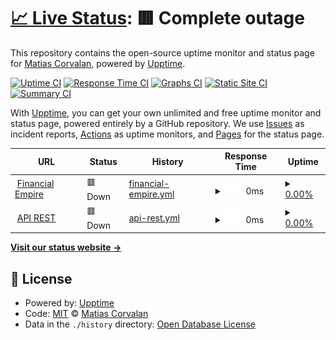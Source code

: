 # [📈 Live Status](https://demo.upptime.js.org): <!--live status--> **🟥 Complete outage**

This repository contains the open-source uptime monitor and status page for [Matias Corvalan](https://demo.upptime.js.org), powered by [Upptime](https://github.com/upptime/upptime).

[![Uptime CI](https://github.com/maticorv/upptime.financialempire.company/workflows/Uptime%20CI/badge.svg)](https://github.com/maticorv/upptime.financialempire.company/actions?query=workflow%3A%22Uptime+CI%22)
[![Response Time CI](https://github.com/maticorv/upptime.financialempire.company/workflows/Response%20Time%20CI/badge.svg)](https://github.com/maticorv/upptime.financialempire.company/actions?query=workflow%3A%22Response+Time+CI%22)
[![Graphs CI](https://github.com/maticorv/upptime.financialempire.company/workflows/Graphs%20CI/badge.svg)](https://github.com/maticorv/upptime.financialempire.company/actions?query=workflow%3A%22Graphs+CI%22)
[![Static Site CI](https://github.com/maticorv/upptime.financialempire.company/workflows/Static%20Site%20CI/badge.svg)](https://github.com/maticorv/upptime.financialempire.company/actions?query=workflow%3A%22Static+Site+CI%22)
[![Summary CI](https://github.com/maticorv/upptime.financialempire.company/workflows/Summary%20CI/badge.svg)](https://github.com/maticorv/upptime.financialempire.company/actions?query=workflow%3A%22Summary+CI%22)

With [Upptime](https://upptime.js.org), you can get your own unlimited and free uptime monitor and status page, powered entirely by a GitHub repository. We use [Issues](https://github.com/maticorv/upptime.financialempire.company/issues) as incident reports, [Actions](https://github.com/maticorv/upptime.financialempire.company/actions) as uptime monitors, and [Pages](https://demo.upptime.js.org) for the status page.

<!--start: status pages-->
<!-- This summary is generated by Upptime (https://github.com/upptime/upptime) -->
<!-- Do not edit this manually, your changes will be overwritten -->
<!-- prettier-ignore -->
| URL | Status | History | Response Time | Uptime |
| --- | ------ | ------- | ------------- | ------ |
| <img alt="" src="https://icons.duckduckgo.com/ip3/financialempire.company.ico" height="13"> [Financial Empire](https://financialempire.company/) | 🟥 Down | [financial-empire.yml](https://github.com/maticorv/upptime.financialempire.company/commits/HEAD/history/financial-empire.yml) | <details><summary><img alt="Response time graph" src="./graphs/financial-empire/response-time-week.png" height="20"> 0ms</summary><br><a href="https://maticorv.github.io/upptime.financialempire.company/history/financial-empire"><img alt="Response time 0" src="https://img.shields.io/endpoint?url=https%3A%2F%2Fraw.githubusercontent.com%2Fmaticorv%2Fupptime.financialempire.company%2FHEAD%2Fapi%2Ffinancial-empire%2Fresponse-time.json"></a><br><a href="https://maticorv.github.io/upptime.financialempire.company/history/financial-empire"><img alt="24-hour response time 0" src="https://img.shields.io/endpoint?url=https%3A%2F%2Fraw.githubusercontent.com%2Fmaticorv%2Fupptime.financialempire.company%2FHEAD%2Fapi%2Ffinancial-empire%2Fresponse-time-day.json"></a><br><a href="https://maticorv.github.io/upptime.financialempire.company/history/financial-empire"><img alt="7-day response time 0" src="https://img.shields.io/endpoint?url=https%3A%2F%2Fraw.githubusercontent.com%2Fmaticorv%2Fupptime.financialempire.company%2FHEAD%2Fapi%2Ffinancial-empire%2Fresponse-time-week.json"></a><br><a href="https://maticorv.github.io/upptime.financialempire.company/history/financial-empire"><img alt="30-day response time 0" src="https://img.shields.io/endpoint?url=https%3A%2F%2Fraw.githubusercontent.com%2Fmaticorv%2Fupptime.financialempire.company%2FHEAD%2Fapi%2Ffinancial-empire%2Fresponse-time-month.json"></a><br><a href="https://maticorv.github.io/upptime.financialempire.company/history/financial-empire"><img alt="1-year response time 0" src="https://img.shields.io/endpoint?url=https%3A%2F%2Fraw.githubusercontent.com%2Fmaticorv%2Fupptime.financialempire.company%2FHEAD%2Fapi%2Ffinancial-empire%2Fresponse-time-year.json"></a></details> | <details><summary><a href="https://maticorv.github.io/upptime.financialempire.company/history/financial-empire">0.00%</a></summary><a href="https://maticorv.github.io/upptime.financialempire.company/history/financial-empire"><img alt="All-time uptime 35.43%" src="https://img.shields.io/endpoint?url=https%3A%2F%2Fraw.githubusercontent.com%2Fmaticorv%2Fupptime.financialempire.company%2FHEAD%2Fapi%2Ffinancial-empire%2Fuptime.json"></a><br><a href="https://maticorv.github.io/upptime.financialempire.company/history/financial-empire"><img alt="24-hour uptime 0.00%" src="https://img.shields.io/endpoint?url=https%3A%2F%2Fraw.githubusercontent.com%2Fmaticorv%2Fupptime.financialempire.company%2FHEAD%2Fapi%2Ffinancial-empire%2Fuptime-day.json"></a><br><a href="https://maticorv.github.io/upptime.financialempire.company/history/financial-empire"><img alt="7-day uptime 0.00%" src="https://img.shields.io/endpoint?url=https%3A%2F%2Fraw.githubusercontent.com%2Fmaticorv%2Fupptime.financialempire.company%2FHEAD%2Fapi%2Ffinancial-empire%2Fuptime-week.json"></a><br><a href="https://maticorv.github.io/upptime.financialempire.company/history/financial-empire"><img alt="30-day uptime 0.00%" src="https://img.shields.io/endpoint?url=https%3A%2F%2Fraw.githubusercontent.com%2Fmaticorv%2Fupptime.financialempire.company%2FHEAD%2Fapi%2Ffinancial-empire%2Fuptime-month.json"></a><br><a href="https://maticorv.github.io/upptime.financialempire.company/history/financial-empire"><img alt="1-year uptime 0.00%" src="https://img.shields.io/endpoint?url=https%3A%2F%2Fraw.githubusercontent.com%2Fmaticorv%2Fupptime.financialempire.company%2FHEAD%2Fapi%2Ffinancial-empire%2Fuptime-year.json"></a></details>
| <img alt="" src="https://icons.duckduckgo.com/ip3/api.financialempire.company.ico" height="13"> [API REST](https://api.financialempire.company/) | 🟥 Down | [api-rest.yml](https://github.com/maticorv/upptime.financialempire.company/commits/HEAD/history/api-rest.yml) | <details><summary><img alt="Response time graph" src="./graphs/api-rest/response-time-week.png" height="20"> 0ms</summary><br><a href="https://maticorv.github.io/upptime.financialempire.company/history/api-rest"><img alt="Response time 0" src="https://img.shields.io/endpoint?url=https%3A%2F%2Fraw.githubusercontent.com%2Fmaticorv%2Fupptime.financialempire.company%2FHEAD%2Fapi%2Fapi-rest%2Fresponse-time.json"></a><br><a href="https://maticorv.github.io/upptime.financialempire.company/history/api-rest"><img alt="24-hour response time 0" src="https://img.shields.io/endpoint?url=https%3A%2F%2Fraw.githubusercontent.com%2Fmaticorv%2Fupptime.financialempire.company%2FHEAD%2Fapi%2Fapi-rest%2Fresponse-time-day.json"></a><br><a href="https://maticorv.github.io/upptime.financialempire.company/history/api-rest"><img alt="7-day response time 0" src="https://img.shields.io/endpoint?url=https%3A%2F%2Fraw.githubusercontent.com%2Fmaticorv%2Fupptime.financialempire.company%2FHEAD%2Fapi%2Fapi-rest%2Fresponse-time-week.json"></a><br><a href="https://maticorv.github.io/upptime.financialempire.company/history/api-rest"><img alt="30-day response time 0" src="https://img.shields.io/endpoint?url=https%3A%2F%2Fraw.githubusercontent.com%2Fmaticorv%2Fupptime.financialempire.company%2FHEAD%2Fapi%2Fapi-rest%2Fresponse-time-month.json"></a><br><a href="https://maticorv.github.io/upptime.financialempire.company/history/api-rest"><img alt="1-year response time 0" src="https://img.shields.io/endpoint?url=https%3A%2F%2Fraw.githubusercontent.com%2Fmaticorv%2Fupptime.financialempire.company%2FHEAD%2Fapi%2Fapi-rest%2Fresponse-time-year.json"></a></details> | <details><summary><a href="https://maticorv.github.io/upptime.financialempire.company/history/api-rest">0.00%</a></summary><a href="https://maticorv.github.io/upptime.financialempire.company/history/api-rest"><img alt="All-time uptime 9.00%" src="https://img.shields.io/endpoint?url=https%3A%2F%2Fraw.githubusercontent.com%2Fmaticorv%2Fupptime.financialempire.company%2FHEAD%2Fapi%2Fapi-rest%2Fuptime.json"></a><br><a href="https://maticorv.github.io/upptime.financialempire.company/history/api-rest"><img alt="24-hour uptime 0.00%" src="https://img.shields.io/endpoint?url=https%3A%2F%2Fraw.githubusercontent.com%2Fmaticorv%2Fupptime.financialempire.company%2FHEAD%2Fapi%2Fapi-rest%2Fuptime-day.json"></a><br><a href="https://maticorv.github.io/upptime.financialempire.company/history/api-rest"><img alt="7-day uptime 0.00%" src="https://img.shields.io/endpoint?url=https%3A%2F%2Fraw.githubusercontent.com%2Fmaticorv%2Fupptime.financialempire.company%2FHEAD%2Fapi%2Fapi-rest%2Fuptime-week.json"></a><br><a href="https://maticorv.github.io/upptime.financialempire.company/history/api-rest"><img alt="30-day uptime 0.00%" src="https://img.shields.io/endpoint?url=https%3A%2F%2Fraw.githubusercontent.com%2Fmaticorv%2Fupptime.financialempire.company%2FHEAD%2Fapi%2Fapi-rest%2Fuptime-month.json"></a><br><a href="https://maticorv.github.io/upptime.financialempire.company/history/api-rest"><img alt="1-year uptime 0.00%" src="https://img.shields.io/endpoint?url=https%3A%2F%2Fraw.githubusercontent.com%2Fmaticorv%2Fupptime.financialempire.company%2FHEAD%2Fapi%2Fapi-rest%2Fuptime-year.json"></a></details>

<!--end: status pages-->

[**Visit our status website →**](https://demo.upptime.js.org)

## 📄 License

- Powered by: [Upptime](https://github.com/upptime/upptime)
- Code: [MIT](./LICENSE) © [Matias Corvalan](https://demo.upptime.js.org)
- Data in the `./history` directory: [Open Database License](https://opendatacommons.org/licenses/odbl/1-0/)
